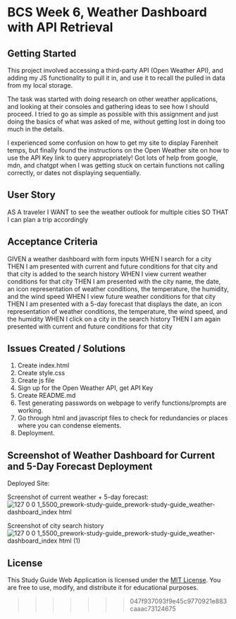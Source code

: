 # BCS Week 6, Weather Dashboard with API Retrieval

## Getting Started

This project involved accessing a third-party API (Open Weather API), and adding my JS functionality to pull it in, and use it to recall the pulled in data from my local storage.

The task was started with doing research on other weather applications, and looking at their consoles and gathering ideas to see how I should proceed. I tried to go as simple as possible with this assignment and just doing the basics of what was asked of me, without getting lost in doing too much in the details.

I experienced some confusion on how to get my site to display Farenheit temps, but finally found the instructions on the Open Weather site on how to use the API Key link to query appropriately! 
Got lots of help from google, mdn, and chatgpt when I was getting stuck on certain functions not calling correctly, or dates not displaying sequentially.

## User Story

AS A traveler
I WANT to see the weather outlook for multiple cities
SO THAT I can plan a trip accordingly

## Acceptance Criteria

GIVEN a weather dashboard with form inputs
WHEN I search for a city
THEN I am presented with current and future conditions for that city and that city is added to the search history
WHEN I view current weather conditions for that city
THEN I am presented with the city name, the date, an icon representation of weather conditions, the temperature, the humidity, and the wind speed
WHEN I view future weather conditions for that city
THEN I am presented with a 5-day forecast that displays the date, an icon representation of weather conditions, the temperature, the wind speed, and the humidity
WHEN I click on a city in the search history
THEN I am again presented with current and future conditions for that city


## Issues Created / Solutions

  1. Create index.html
  2. Create style.css
  3. Create js file
  4. Sign up for the Open Weather API, get API Key
  2. Create README.md
  3. Test generating passwords on webpage to verify functions/prompts are working.
  5. Go through html and javascript files to check for redundancies or places where you can condense elements.
  6. Deployment.

## Screenshot of Weather Dashboard for Current and 5-Day Forecast Deployment

Deployed Site: 

Screenshot of current weather + 5-day forecast:
![127 0 0 1_5500_prework-study-guide_prework-study-guide_weather-dashboard_index html](https://github.com/cristinedior/weather-dashboard/assets/148567509/a223cc33-e2f6-4464-b7aa-6ac7807a1481)

Screenshot of city search history
![127 0 0 1_5500_prework-study-guide_prework-study-guide_weather-dashboard_index html (1)](https://github.com/cristinedior/weather-dashboard/assets/148567509/b5c4b4ab-2e8f-433c-9137-a85cc817606a)

## License
This Study Guide Web Application is licensed under the [MIT License](link-to-license). You are free to use, modify, and distribute it for educational purposes.
>>>>>>> 047f937093f9e45c9770921e883caaac73124675
